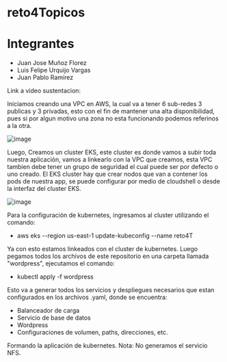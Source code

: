 # reto4Topicos
# Integrantes
- Juan Jose Muñoz Florez
- Luis Felipe Urquijo Vargas
- Juan Pablo Ramirez

Link a video sustentacion: 


Iniciamos creando una VPC en AWS, la cual va a tener 6 sub-redes 3 publicas y 3 privadas, esto con el fin de mantener una alta disponibilidad,
pues si por algun motivo una zona no esta funcionando podemos referinos a la otra.

![image](https://github.com/juanvx6/reto4Topicos/assets/96350704/d09f4da1-b467-4f13-87dd-7f467e51ab6e)

Luego, Creamos un cluster EKS, este cluster es donde vamos a subir toda nuestra aplicación, vamos a linkearlo con la VPC que creamos, esta VPC 
tambien debe tener un grupo de seguridad el cual puede ser por defecto o uno creado. El EKS cluster hay que crear nodos que van a contener los 
pods de nuestra app, se puede configurar por medio de cloudshell o desde la interfaz del cluster EKS.

![image](https://github.com/juanvx6/reto4Topicos/assets/96350704/4c0a044b-b59f-4494-8a98-50f6a5e8991d)

Para la configuración de kubernetes, ingresamos al cluster utilizando el comando:
- aws eks --region us-east-1 update-kubeconfig --name reto4T

Ya con esto estamos linkeados con el cluster de kubernetes.
Luego pegamos todos los archivos de este repositorio en una carpeta llamada "wordpress", ejecutamos el comando:

- kubectl apply -f wordpress

Esto va a generar todos los servicios y despliegues necesarios que estan configurados en los archivos .yaml, donde se encuentra:

- Balanceador de carga
- Servicio de base de datos
- Wordpress
- Configuraciones de volumen, paths, direcciones, etc.

Formando la aplicación de kubernetes.
Nota: No generamos el servicio NFS.
